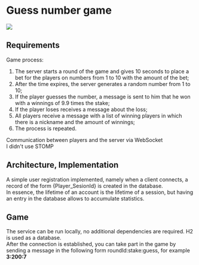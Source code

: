 # Guess number game
![](https://github.com/boleque/guess_number_game/blob/session-as-nickname/game.gif)
## Requirements
Game process:  
1) The server starts a round of the game and gives 10 seconds to place a bet for the players on
   numbers from 1 to 10 with the amount of the bet;  
2) After the time expires, the server generates a random number from 1 to 10;  
3) If the player guesses the number, a message is sent to him that he won with a winnings of
   9.9 times the stake;  
4) If the player loses receives a message about the loss;  
5) All players receive a message with a list of winning players in which there is a nickname and
   the amount of winnings;  
6) The process is repeated.  

Communication between players and the server via WebSocket  
I didn't use STOMP

## Architecture, Implementation
A simple user registration implemented, namely when a client connects, a record of the form {Player_SesionId} is created in the database.  
In essence, the lifetime of an account is the lifetime of a session, but having an entry in the database allows to accumulate statistics.  

##  Game
The service can be run locally, no additional dependencies are required. H2 is used as a database.  
After the connection is established, you can take part in the game by sending a message in the following form roundId:stake:guess, for example **3:200:7**  
